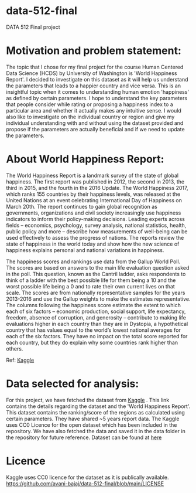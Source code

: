 # data-512-final
DATA 512 Final project

# Motivation and problem statement:

The topic that I chose for my final project for the course Human Centered Data Science (HCDS) by University of Washington is 'World Happiness Report'. I decided to investigate on this dataset as it will help us understand the parameters that leads to a happier country and vice versa. This is an insightful topic when it comes to understanding human emotion 'happiness' as defined by certain parameters. I hope to understand the key parameters that people consider while rating or proposing a happiness index to a particular area and whether it actually makes any intuitive sense. I would also like to investigate on the individual country or region and give my individual understanding with and without using the dataset provided and propose if the parameters are actually beneficial and if we need to update the parameters. 

# About World Happiness Report:

The World Happiness Report is a landmark survey of the state of global happiness. The first report was published in 2012, the second in 2013, the third in 2015, and the fourth in the 2016 Update. The World Happiness 2017, which ranks 155 countries by their happiness levels, was released at the United Nations at an event celebrating International Day of Happiness on March 20th. The report continues to gain global recognition as governments, organizations and civil society increasingly use happiness indicators to inform their policy-making decisions. Leading experts across fields – economics, psychology, survey analysis, national statistics, health, public policy and more – describe how measurements of well-being can be used effectively to assess the progress of nations. The reports review the state of happiness in the world today and show how the new science of happiness explains personal and national variations in happiness.

The happiness scores and rankings use data from the Gallup World Poll. The scores are based on answers to the main life evaluation question asked in the poll. This question, known as the Cantril ladder, asks respondents to think of a ladder with the best possible life for them being a 10 and the worst possible life being a 0 and to rate their own current lives on that scale. The scores are from nationally representative samples for the years 2013-2016 and use the Gallup weights to make the estimates representative. The columns following the happiness score estimate the extent to which each of six factors – economic production, social support, life expectancy, freedom, absence of corruption, and generosity – contribute to making life evaluations higher in each country than they are in Dystopia, a hypothetical country that has values equal to the world’s lowest national averages for each of the six factors. They have no impact on the total score reported for each country, but they do explain why some countries rank higher than others.

Ref: [Kaggle](https://www.kaggle.com/unsdsn/world-happiness) 


# Data selected for analysis:

For this project, we have fetched the dataset from  [Kaggle](https://www.kaggle.com/unsdsn/world-happiness) . This link contains the details regarding the dataset and the 'World Happiness Report'. This dataset contains the ranking/score of the regions as calculated using certain parameters. They have shared ~5 years report data. The Kaggle uses CC0 Licence for the open dataset which has been included in the repository. We have also fetched the data and saved it in the data folder in the repository for future reference. 
Dataset can be found at [here](https://github.com/avani-bajaj/data-512-final/tree/main/data)

# Licence 

Kaggle uses CC0 licence for the dataset as it is publically available.  https://github.com/avani-bajaj/data-512-final/blob/main/LICENSE







